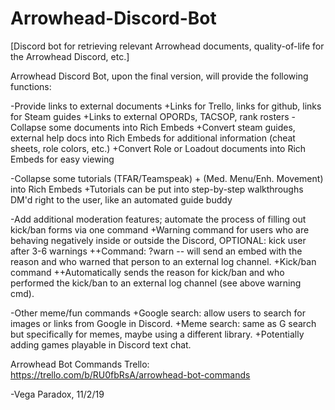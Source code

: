 # Arrowhead-Discord-Bot
[Discord bot for retrieving relevant Arrowhead documents, quality-of-life for the Arrowhead Discord, etc.]

Arrowhead Discord Bot, upon the final version, will provide the following functions:

-Provide links to external documents
  +Links for Trello, links for github, links for Steam guides
  +Links to external OPORDs, TACSOP, rank rosters
-Collapse some documents into Rich Embeds
  +Convert steam guides, external help docs into Rich Embeds for additional information (cheat sheets, role colors, etc.)
  +Convert Role or Loadout documents into Rich Embeds for easy viewing
  
-Collapse some tutorials (TFAR/Teamspeak) + (Med. Menu/Enh. Movement) into Rich Embeds
  +Tutorials can be put into step-by-step walkthroughs DM'd right to the user, like an automated guide buddy
 
-Add additional moderation features; automate the process of filling out kick/ban forms via one command
  +Warning command for users who are behaving negatively inside or outside the Discord, OPTIONAL: kick user after 3-6 warnings
    ++Command: ?warn <user> <reason> -- will send an embed with the reason and who warned that person to an external log channel.
  +Kick/ban command
    ++Automatically sends the reason for kick/ban and who performed the kick/ban to an external log channel (see above warning cmd).

-Other meme/fun commands
  +Google search: allow users to search for images or links from Google in Discord.
  +Meme search: same as G search but specifically for memes, maybe using a different library.
  +Potentially adding games playable in Discord text chat.

Arrowhead Bot Commands Trello: https://trello.com/b/RU0fbRsA/arrowhead-bot-commands


-Vega Paradox, 11/2/19
